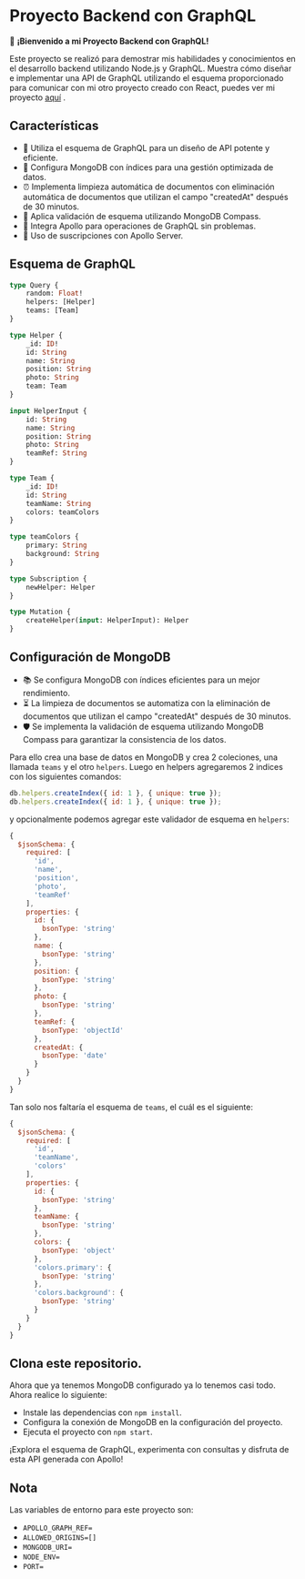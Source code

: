 # Proyecto Backend con GraphQL

🚀 **¡Bienvenido a mi Proyecto Backend con GraphQL!**

Este proyecto se realizó para demostrar mis habilidades y conocimientos en el desarrollo backend utilizando Node.js y GraphQL. Muestra cómo diseñar e implementar una API de GraphQL utilizando el esquema proporcionado para comunicar con mi otro proyecto creado con React, puedes ver mi proyecto [aquí](https://github.com/JMMOLLER/org)
.

## Características

- 🎯 Utiliza el esquema de GraphQL para un diseño de API potente y eficiente.
- 🌌 Configura MongoDB con índices para una gestión optimizada de datos.
- ⏰ Implementa limpieza automática de documentos con eliminación automática de documentos que utilizan el campo "createdAt" después de 30 minutos.
- 📄 Aplica validación de esquema utilizando MongoDB Compass.
- 🚀 Integra Apollo para operaciones de GraphQL sin problemas.
- 🪪 Uso de suscripciones con Apollo Server.

## Esquema de GraphQL

```graphql
type Query {
    random: Float!
    helpers: [Helper]
    teams: [Team]
}

type Helper {
    _id: ID!
    id: String
    name: String
    position: String
    photo: String
    team: Team
}

input HelperInput {
    id: String
    name: String
    position: String
    photo: String
    teamRef: String
}

type Team {
    _id: ID!
    id: String
    teamName: String
    colors: teamColors
}

type teamColors {
    primary: String
    background: String
}

type Subscription {
    newHelper: Helper
}

type Mutation {
    createHelper(input: HelperInput): Helper
}
```
## Configuración de MongoDB

- 📚 Se configura MongoDB con índices eficientes para un mejor rendimiento.
- ⏳ La limpieza de documentos se automatiza con la eliminación de documentos que utilizan el campo "createdAt" después de 30 minutos.
- 🛡️ Se implementa la validación de esquema utilizando MongoDB Compass para garantizar la consistencia de los datos.

Para ello crea una base de datos en MongoDB y crea 2 coleciones, una llamada ```teams``` y el otro ```helpers```.
Luego en helpers agregaremos 2 indices con los siguientes comandos:
```javascript
db.helpers.createIndex({ id: 1 }, { unique: true });
db.helpers.createIndex({ id: 1 }, { unique: true });
```
y opcionalmente podemos agregar este validador de esquema en ```helpers```:

```javascript
{
  $jsonSchema: {
    required: [
      'id',
      'name',
      'position',
      'photo',
      'teamRef'
    ],
    properties: {
      id: {
        bsonType: 'string'
      },
      name: {
        bsonType: 'string'
      },
      position: {
        bsonType: 'string'
      },
      photo: {
        bsonType: 'string'
      },
      teamRef: {
        bsonType: 'objectId'
      },
      createdAt: {
        bsonType: 'date'
      }
    }
  }
}
```
Tan solo nos faltaría el esquema de ```teams```, el cuál es el siguiente:
```javascript
{
  $jsonSchema: {
    required: [
      'id',
      'teamName',
      'colors'
    ],
    properties: {
      id: {
        bsonType: 'string'
      },
      teamName: {
        bsonType: 'string'
      },
      colors: {
        bsonType: 'object'
      },
      'colors.primary': {
        bsonType: 'string'
      },
      'colors.background': {
        bsonType: 'string'
      }
    }
  }
}
```

## Clona este repositorio.

Ahora que ya tenemos MongoDB configurado ya lo tenemos casi todo. Ahora realice lo siguiente:

- Instale las dependencias con ```npm install```.
- Configura la conexión de MongoDB en la configuración del proyecto.
- Ejecuta el proyecto con ```npm start```.

¡Explora el esquema de GraphQL, experimenta con consultas y disfruta de esta API generada con Apollo!

## Nota
Las variables de entorno para este proyecto son:
- ```APOLLO_GRAPH_REF=```
- ```ALLOWED_ORIGINS=[]```
- ```MONGODB_URI=```
- ```NODE_ENV=```
- ```PORT=```